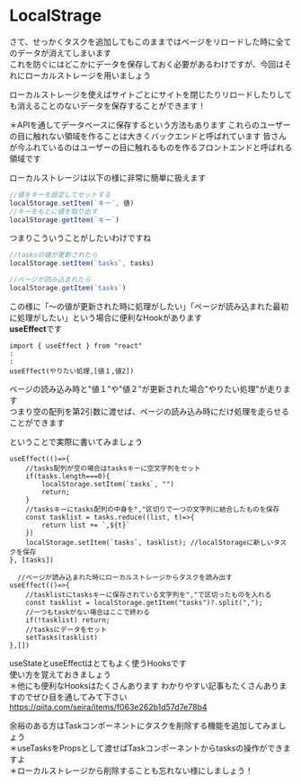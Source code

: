 # LocalStrage

さて、せっかくタスクを追加してもこのままではページをリロードした時に全てのデータが消えてしまいます  
これを防ぐにはどこかにデータを保存しておく必要があるわけですが、今回はそれにローカルストレージを用いましょう  

ローカルストレージを使えばサイトごとにサイトを閉じたりリロードしたりしても消えることのないデータを保存することができます！

＊APIを通してデータベースに保存するという方法もあります
これらのユーザーの目に触れない領域を作ることは大きくバックエンドと呼ばれています
皆さんが今ふれているのはユーザーの目に触れるものを作るフロントエンドと呼ばれる領域です

ローカルストレージは以下の様に非常に簡単に扱えます
```ts
//値をキーを設定してセットする
localStorage.setItem(`キー`, 値)
//キーをもとに値を取り出す
localStorage.getItem(`キー`)
```

つまりこういうことがしたいわけですね

```ts
//tasksの値が更新されたら
localStorage.setItem(`tasks`, tasks)

//ページが読み込まれたら
localStorage.getItem(`tasks`)
```

この様に「〜の値が更新された時に処理がしたい」「ページが読み込まれた最初に処理がしたい」という場合に便利なHookがあります  
**useEffect**です

```tsx
import { useEffect } from "react"
:
:
useEffect(やりたい処理,[値１,値2])
```
ページの読み込み時と"値１"や"値２"が更新された場合"やりたい処理"が走ります  
つまり空の配列を第2引数に渡せば、ページの読み込み時にだけ処理を走らせることができます

ということで実際に書いてみましょう

```tsx
useEffect(()=>{
    //tasks配列が空の場合はtasksキーに空文字列をセット
    if(tasks.length===0){
        localStorage.setItem(`tasks`, "")
        return;
    }
    //tasksキーにtasks配列の中身を","区切りで一つの文字列に結合したものを保存
    const tasklist = tasks.reduce((list, t)=>{
        return list += `,${t}`
    })
    localStorage.setItem(`tasks`, tasklist); //localStorageに新しいタスクを保存
}, [tasks])

  //ページが読み込まれた時にローカルストレージからタスクを読み出す
useEffect(()=>{
    //tasklistにtasksキーに保存されている文字列を","で区切ったものを入れる
    const tasklist = localStorage.getItem("tasks")?.split(",");
    //一つもtaskがない場合はここで終わる
    if(!tasklist) return;
    //tasksにデータをセット
    setTasks(tasklist)
},[])
```

useStateとuseEffectはとてもよく使うHooksです  
使い方を覚えておきましょう  
＊他にも便利なHooksはたくさんあります
わかりやすい記事もたくさんありますのでぜひ目を通してみて下さい
https://qiita.com/seira/items/f063e262b1d57d7e78b4

余裕のある方はTaskコンポーネントにタスクを削除する機能を追加してみましょう  
＊useTasksをPropsとして渡せばTaskコンポーネントからtasksの操作ができますよ  
＊ローカルストレージから削除することも忘れない様にしましょう！